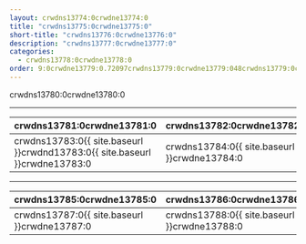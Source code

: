 ```yaml
---
layout: crwdns13774:0crwdne13774:0
title: "crwdns13775:0crwdne13775:0"
short-title: "crwdns13776:0crwdne13776:0"
description: "crwdns13777:0crwdne13777:0"
categories:
  - crwdns13778:0crwdne13778:0
order: 9:0crwdne13779:0.72097crwdns13779:0crwdne13779:048crwdns13779:0crwdne13779:0
---
```

crwdns13780:0crwdne13780:0

<hr />

| crwdns13781:0crwdne13781:0                                                  | crwdns13782:0crwdne13782:0                   |
| --------------------------------------------------------------------------- | -------------------------------------------- |
| crwdns13783:0{{ site.baseurl }}crwdnd13783:0{{ site.baseurl }}crwdne13783:0 | crwdns13784:0{{ site.baseurl }}crwdne13784:0 |

<hr />

| crwdns13785:0crwdne13785:0                                            | crwdns13786:0crwdne13786:0                   |
| --------------------------------------------------------------------- | -------------------------------------------- |
| crwdns13787:0{{ site.baseurl }}crwdne13787:0 &nbsp;&nbsp;&nbsp;&nbsp; | crwdns13788:0{{ site.baseurl }}crwdne13788:0 |